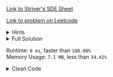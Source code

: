 [Link to Striver's SDE Sheet](https://takeuforward.org/interviews/strivers-sde-sheet-top-coding-interview-problems/)

[Link to problem on Leetcode](https://leetcode.com/problems/rotate-image/)


<details><summary>Hints</summary>

* Think about transpose of the matrix. <br>

</details>


<details><summary>Full Solution</summary>

Optimal Solution: TC = `O(N x N)`, SC = `O(1)`

* Notice that reverse of the matrix is just transpose of the matrix with each row being reversed. <br>
* Find the transpose of the matrix by swapping the cells above the main diagonal with those below the main diagonal. <br>
* Reverse each row in a 2nd pass. <br>

</details>


Runtime: `0 ms`, faster than `100.00%`<br>
Memory Usage: `7.1 MB`, less than `34.42%`<br>


<details><summary>Clean Code</summary>

![](https://github.com/archishmanghos/code-images/blob/master/Leetcode/48.png)

</details>